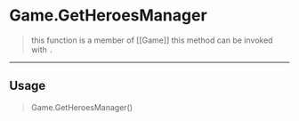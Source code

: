 # Game.GetHeroesManager
> this function is a member of [[Game]]
> this method can be invoked with `.`
-----
## Usage
> Game.GetHeroesManager()
